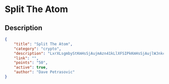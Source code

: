 # Split The Atom

## Description

```json
{
    "title": "Split The Atom",
    "category": "crypto",
    "description": "LxrXLsgmbyStKmHsSjAujmAzn41kLlXFSIPkKmHsSjAujlWJnkc5n4AmK4A4Mtg6TJbC",
    "link": "",
    "points": "50",
    "active": true,
    "author": "Dave Petrasovic"
}
```
